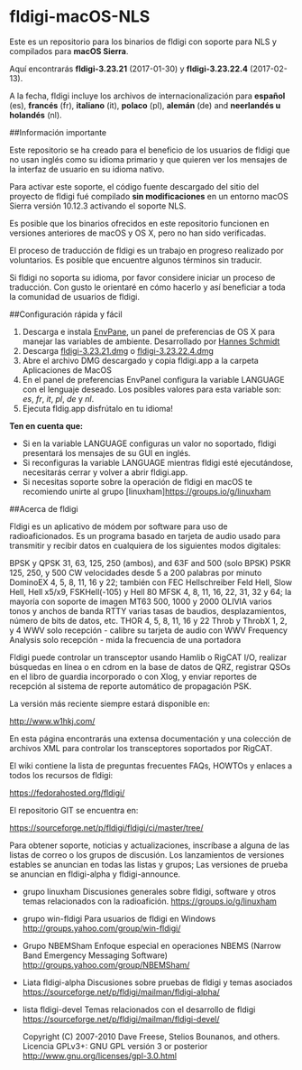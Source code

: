 # fldigi-macOS-NLS

Este es un repositorio para los binarios de fldigi con soporte para NLS y compilados para **macOS Sierra**.

Aquí encontrarás **fldigi-3.23.21** (2017-01-30) y **fldigi-3.23.22.4** (2017-02-13).

A la fecha, fldigi incluye los archivos de internacionalización para **español** (es), **francés** (fr), **italiano** (it), **polaco** (pl), **alemán** (de) and **neerlandés u holandés** (nl).

##Información importante

Este repositorio se ha creado para el beneficio de los usuarios de fldigi que no usan inglés como su idioma primario y que quieren ver los mensajes de la interfaz de usuario en su idioma nativo.

Para activar este soporte, el código fuente descargado del sitio del proyecto de fldigi fué compilado **sin modificaciones** en un entorno macOS Sierra versión 10.12.3 activando el soporte NLS.

Es posible que los binarios ofrecidos en este repositorio funcionen en versiones anteriores de macOS y OS X, pero no han sido verificadas.

El proceso de traducción de fldigi es un trabajo en progreso realizado por voluntarios. Es posible que encuentre algunos términos sin traducir. 

Si fldigi no soporta su idioma, por favor considere iniciar un proceso de traducción. Con gusto le orientaré en cómo hacerlo y así beneficiar a toda la comunidad de usuarios de fldigi.

##Configuración rápida y fácil

1. Descarga e instala [EnvPane](https://github.com/hschmidt/EnvPane), un panel de preferencias de OS X para manejar las variables de ambiente. Desarrollado por [Hannes Schmidt](https://diaryproducts.net/)
2. Descarga [fldigi-3.23.21.dmg](https://github.com/HK4QWC/fldigi-macOS-NLS/blob/master/fldigi-3.23.21.dmg) o [fldigi-3.23.22.4.dmg](https://github.com/HK4QWC/fldigi-macOS-NLS/blob/master/fldigi-3.23.22.4.dmg)
3. Abre el archivo DMG descargado y copia fldigi.app a la carpeta Aplicaciones de MacOS 
4. En el panel de preferencias EnvPanel configura la variable LANGUAGE con el lenguaje deseado. Los posibles valores para esta variable son: _es_, _fr_, _it_, _pl_, _de_ y _nl_.
5. Ejecuta fldig.app disfrútalo en tu idioma!

**Ten en cuenta que:**

* Si en la variable LANGUAGE configuras un valor no soportado, fldigi presentará los mensajes de su GUI en inglés.
* Si reconfiguras la variable LANGUAGE mientras fldigi esté ejecutándose, necesitarás cerrar y volver a abrir fldigi.app.
* Si necesitas soporte sobre la operación de fldigi en macOS te recomiendo unirte al grupo [linuxham]https://groups.io/g/linuxham

##Acerca de fldigi

Fldigi es un aplicativo de módem por software para uso de radioaficionados. Es un programa basado en tarjeta de audio usado para transmitir y recibir datos en cualquiera de los siguientes modos digitales:

BPSK y QPSK          31, 63, 125, 250 (ambos), and 63F and 500 (solo BPSK)
PSKR                 125, 250, y 500
CW                   velocidades desde 5 a 200 palabras por minuto
DominoEX             4, 5, 8, 11, 16 y 22; también con FEC
Hellschreiber        Feld Hell, Slow Hell, Hell x5/x9, FSKHell(-105) y Hell 80
MFSK                 4, 8, 11, 16, 22, 31, 32 y 64; la mayoría con soporte de imagen
MT63                 500, 1000 y 2000
OLIVIA               varios tonos y anchos de banda
RTTY                 varias tasas de baudios, desplazamientos, número de bits de datos, etc.
THOR                 4, 5, 8, 11, 16 y 22
Throb y ThrobX       1, 2, y 4
WWV                  solo recepción - calibre su tarjeta de audio con WWV
Frequency Analysis   solo recepción - mida la frecuencia de una portadora

Fldigi puede controlar un transceptor usando Hamlib o RigCAT I/O, realizar búsquedas en línea o en cdrom en la base de datos de QRZ, registrar QSOs en el libro de guardia incorporado o con Xlog, y enviar reportes de recepción al sistema de reporte automático de propagación PSK.

La versión más reciente siempre estará disponible en:

  http://www.w1hkj.com/

En esta página encontrarás una extensa documentación y una colección de archivos XML para controlar los transceptores soportados por RigCAT.

El wiki contiene la lista de preguntas frecuentes FAQs, HOWTOs y enlaces a todos los recursos de fldigi:

  https://fedorahosted.org/fldigi/

El repositorio GIT se encuentra en:

  https://sourceforge.net/p/fldigi/fldigi/ci/master/tree/

Para obtener soporte, noticias y actualizaciones, inscríbase a alguna de las listas de correo o los grupos de discusión. Los lanzamientos de versiones estables se anuncian en todas las listas y grupos; Las versiones de prueba se anuncian en fldigi-alpha y fldigi-announce.

  * grupo linuxham
    Discusiones generales sobre fldigi, software y otros temas relacionados con la radioafición.
   https://groups.io/g/linuxham

  * grupo win-fldigi
    Para usuarios de fldigi en Windows
    http://groups.yahoo.com/group/win-fldigi/

  * Grupo NBEMSham
    Enfoque especial en operaciones NBEMS (Narrow Band Emergency Messaging Software)
    http://groups.yahoo.com/group/NBEMSham/

  * Liata fldigi-alpha 
    Discusiones sobre pruebas de fldigi y temas asociados
    https://sourceforge.net/p/fldigi/mailman/fldigi-alpha/

  * lista fldigi-devel
    Temas relacionados con el desarrollo de fldigi
    https://sourceforge.net/p/fldigi/mailman/fldigi-devel/
    
    Copyright (C) 2007-2010 Dave Freese, Stelios Bounanos, and others. Licencia GPLv3+: GNU GPL versión 3 or posterior http://www.gnu.org/licenses/gpl-3.0.html
